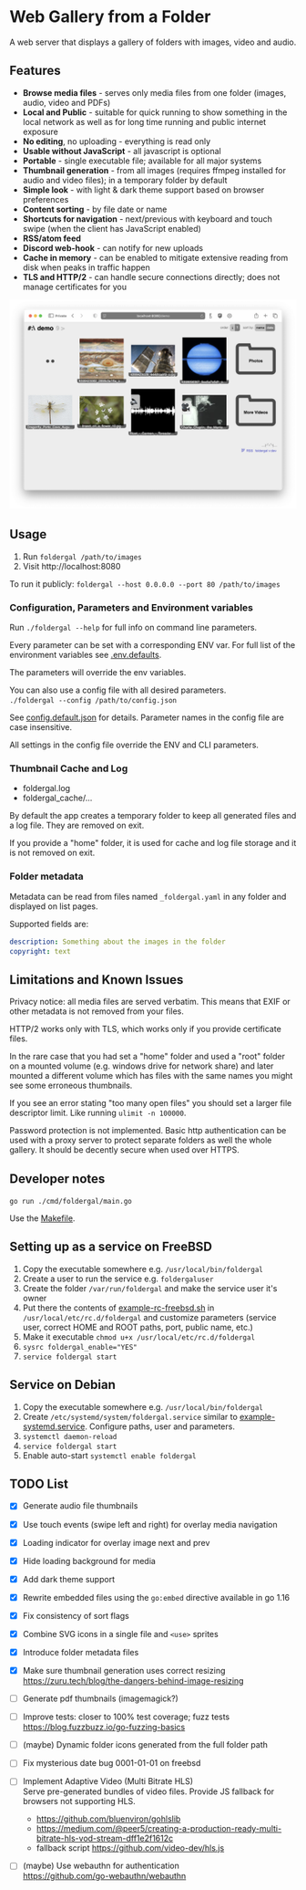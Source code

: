 Web Gallery from a Folder
===

A web server that displays a gallery of folders with images, video and audio.


Features
---

* __Browse media files__ - serves only media files from one folder 
  (images, audio, video and PDFs)
* __Local and Public__ - suitable for quick running to show something in the 
 local network as well as for long time running and public internet exposure
* __No editing__, no uploading - everything is read only
* __Usable without JavaScript__ - all javascript is optional
* __Portable__ - single executable file; available for 
  all major systems
* __Thumbnail generation__ - from all images
  (requires ffmpeg installed for audio and video files);
  in a temporary folder by default
* __Simple look__ - with light & dark theme support based on browser preferences
* __Content sorting__ - by file date or name
* __Shortcuts for navigation__ - next/previous with keyboard 
  and touch swipe (when the client has JavaScript enabled)
* __RSS/atom feed__
* __Discord web-hook__ - can notify for new uploads
* __Cache in memory__ - can be enabled to mitigate extensive reading from disk 
  when peaks in traffic happen
* __TLS and HTTP/2__ - can handle secure connections directly; 
  does not manage certificates for you

![](screenshot.png "Foldergal Screenshot")


Usage
---

1. Run `foldergal /path/to/images`
2. Visit http://localhost:8080

To run it publicly:
`foldergal --host 0.0.0.0 --port 80 /path/to/images`

### Configuration, Parameters and Environment variables

Run `./foldergal --help` for full info on command line parameters. 

Every parameter can be set with a corresponding ENV var.
For full list of the environment variables see [.env.defaults](.env.defaults).

The parameters will override the env variables.

You can also use a config file with all desired parameters.  
`./foldergal --config /path/to/config.json`

See [config.default.json](config.default.json) for details.
Parameter names in the config file are case insensitive.

All settings in the config file override the ENV and CLI parameters.

### Thumbnail Cache and Log

* foldergal.log
* foldergal_cache/...

By default the app creates a temporary folder to keep all 
generated files and a log file.
They are removed on exit.

If you provide a "home" folder, it is used for cache and log file storage
and it is not removed on exit.

### Folder metadata

Metadata can be read from files named `_foldergal.yaml` in any folder 
and displayed on list pages.

Supported fields are:
```yaml
description: Something about the images in the folder
copyright: text
```

Limitations and Known Issues
---

Privacy notice: all media files are served verbatim. 
This means that EXIF or other metadata is not removed from your files.

HTTP/2 works only with TLS, which works only if you provide certificate files.

In the rare case that you had set a "home" folder and used a "root" folder on 
a mounted volume (e.g. windows drive for network share) 
and later mounted a different volume which has files with the same names
you might see some erroneous thumbnails.

If you see an error stating "too many open files" you should set a larger 
file descriptor limit. Like running `ulimit -n 100000`.

Password protection is not implemented. Basic http authentication can be 
used with a proxy server to protect separate folders as well the whole gallery.
It should be decently secure when used over HTTPS.


Developer notes
---

`go run ./cmd/foldergal/main.go`

Use the [Makefile](Makefile).


Setting up as a service on FreeBSD
---

1. Copy the executable somewhere e.g. `/usr/local/bin/foldergal`
1. Create a user to run the service e.g. `foldergaluser`
1. Create the folder `/var/run/foldergal` and make the service user it's owner
1. Put there the contents of [example-rc-freebsd.sh](example-rc-freebsd.sh) in 
   `/usr/local/etc/rc.d/foldergal` and customize parameters
   (service user, correct HOME and ROOT paths, port, public name, etc.)
1. Make it executable `chmod u+x /usr/local/etc/rc.d/foldergal`
1. `sysrc foldergal_enable="YES"`
1. `service foldergal start`


Service on Debian
--

1. Copy the executable somewhere e.g. `/usr/local/bin/foldergal`
1. Create `/etc/systemd/system/foldergal.service` similar to 
   [example-systemd.service](example-systemd.service). 
   Configure paths, user and parameters.
1. `systemctl daemon-reload`
1. `service foldergal start`
1. Enable auto-start `systemctl enable foldergal`


TODO List
---

* [x] Generate audio file thumbnails 
* [x] Use touch events (swipe left and right) for overlay media navigation
* [x] Loading indicator for overlay image next and prev
* [x] Hide loading background for media
* [x] Add dark theme support
* [x] Rewrite embedded files using the `go:embed` directive available in go 1.16
* [x] Fix consistency of sort flags
* [x] Combine SVG icons in a single file and `<use>` sprites 
* [x] Introduce folder metadata files
* [x] Make sure thumbnail generation uses correct resizing  
  <https://zuru.tech/blog/the-dangers-behind-image-resizing>
* [ ] Generate pdf thumbnails (imagemagick?)
* [ ] Improve tests: closer to 100% test coverage; fuzz tests  
  <https://blog.fuzzbuzz.io/go-fuzzing-basics>
* [ ] (maybe) Dynamic folder icons generated from the full folder path
* [ ] Fix mysterious date bug 0001-01-01 on freebsd
* [ ] Implement Adaptive Video (Multi Bitrate HLS)  
  Serve pre-generated bundles of video files. 
  Provide JS fallback for browsers not supporting HLS.
  - <https://github.com/bluenviron/gohlslib>
  - <https://medium.com/@peer5/creating-a-production-ready-multi-bitrate-hls-vod-stream-dff1e2f1612c>
  - fallback script <https://github.com/video-dev/hls.js>
* [ ] (maybe) Use webauthn for authentication  
  <https://github.com/go-webauthn/webauthn>
  
